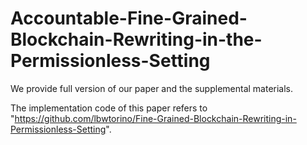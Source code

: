 # Accountable-Fine-Grained-Blockchain-Rewriting-in-the-Permissionless-Setting
We provide full version of our paper and the supplemental materials.

The implementation code of this paper refers to "https://github.com/lbwtorino/Fine-Grained-Blockchain-Rewriting-in-Permissionless-Setting". 
